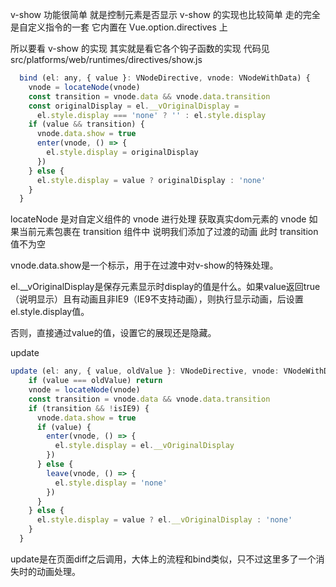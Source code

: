v-show 功能很简单 就是控制元素是否显示 v-show 的实现也比较简单 走的完全是自定义指令的一套 它内置在 Vue.option.directives 上

所以要看 v-show 的实现 其实就是看它各个钩子函数的实现 代码见 src/platforms/web/runtimes/directives/show.js

```javascript
  bind (el: any, { value }: VNodeDirective, vnode: VNodeWithData) {
    vnode = locateNode(vnode)
    const transition = vnode.data && vnode.data.transition
    const originalDisplay = el.__vOriginalDisplay =
      el.style.display === 'none' ? '' : el.style.display
    if (value && transition) {
      vnode.data.show = true
      enter(vnode, () => {
        el.style.display = originalDisplay
      })
    } else {
      el.style.display = value ? originalDisplay : 'none'
    }
  }
  ```

locateNode 是对自定义组件的 vnode 进行处理 获取真实dom元素的 vnode 如果当前元素包裹在 transition 组件中 说明我们添加了过渡的动画 此时 transition 值不为空

vnode.data.show是一个标示，用于在过渡中对v-show的特殊处理。

el.__vOriginalDisplay是保存元素显示时display的值是什么。如果value返回true（说明显示）且有动画且非IE9（IE9不支持动画），则执行显示动画，后设置el.style.display值。

否则，直接通过value的值，设置它的展现还是隐藏。

update

```javascript
update (el: any, { value, oldValue }: VNodeDirective, vnode: VNodeWithData) {
    if (value === oldValue) return
    vnode = locateNode(vnode)
    const transition = vnode.data && vnode.data.transition
    if (transition && !isIE9) {
      vnode.data.show = true
      if (value) {
        enter(vnode, () => {
          el.style.display = el.__vOriginalDisplay
        })
      } else {
        leave(vnode, () => {
          el.style.display = 'none'
        })
      }
    } else {
      el.style.display = value ? el.__vOriginalDisplay : 'none'
    }
  }
```

update是在页面diff之后调用，大体上的流程和bind类似，只不过这里多了一个消失时的动画处理。
